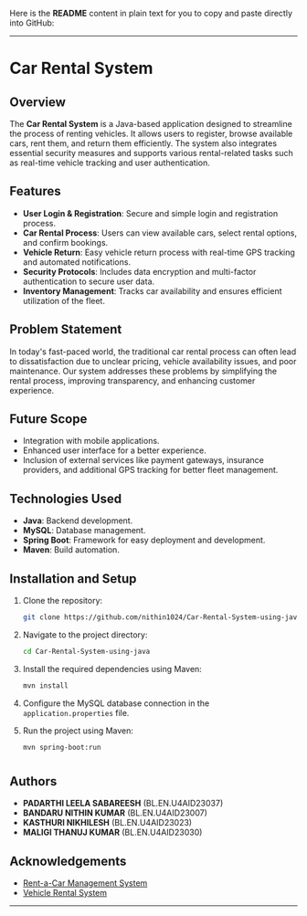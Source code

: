 Here is the **README** content in plain text for you to copy and paste directly into GitHub:

---

# Car Rental System

## Overview
The **Car Rental System** is a Java-based application designed to streamline the process of renting vehicles. It allows users to register, browse available cars, rent them, and return them efficiently. The system also integrates essential security measures and supports various rental-related tasks such as real-time vehicle tracking and user authentication.

## Features
- **User Login & Registration**: Secure and simple login and registration process.
- **Car Rental Process**: Users can view available cars, select rental options, and confirm bookings.
- **Vehicle Return**: Easy vehicle return process with real-time GPS tracking and automated notifications.
- **Security Protocols**: Includes data encryption and multi-factor authentication to secure user data.
- **Inventory Management**: Tracks car availability and ensures efficient utilization of the fleet.

## Problem Statement
In today's fast-paced world, the traditional car rental process can often lead to dissatisfaction due to unclear pricing, vehicle availability issues, and poor maintenance. Our system addresses these problems by simplifying the rental process, improving transparency, and enhancing customer experience.

## Future Scope
- Integration with mobile applications.
- Enhanced user interface for a better experience.
- Inclusion of external services like payment gateways, insurance providers, and additional GPS tracking for better fleet management.
  
## Technologies Used
- **Java**: Backend development.
- **MySQL**: Database management.
- **Spring Boot**: Framework for easy deployment and development.
- **Maven**: Build automation.

## Installation and Setup

1. Clone the repository:
   ```bash
   git clone https://github.com/nithin1024/Car-Rental-System-using-java.git
   ```

2. Navigate to the project directory:
   ```bash
   cd Car-Rental-System-using-java
   ```

3. Install the required dependencies using Maven:
   ```bash
   mvn install
   ```

4. Configure the MySQL database connection in the `application.properties` file.

5. Run the project using Maven:
   ```bash
   mvn spring-boot:run
   ```


#
## Authors
- **PADARTHI LEELA SABAREESH** (BL.EN.U4AID23037)
- **BANDARU NITHIN KUMAR** (BL.EN.U4AID23007)
- **KASTHURI NIKHILESH** (BL.EN.U4AID23023)
- **MALIGI THANUJ KUMAR** (BL.EN.U4AID23030)

## Acknowledgements
- [Rent-a-Car Management System](https://github.com/AbdullahShahid01/Rent-a-Car-Management-System)
- [Vehicle Rental System](https://github.com/rmit-s3465920-labib-ali/Vehicle-Rental-System)

---

